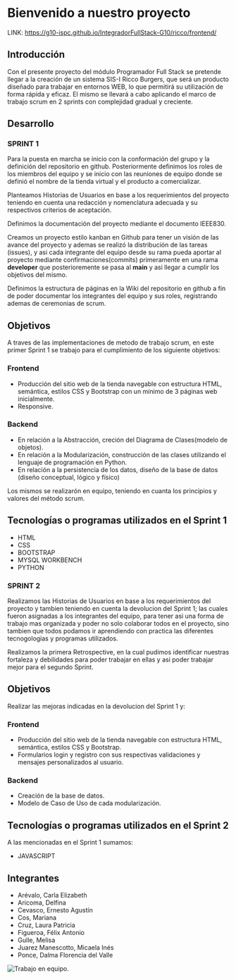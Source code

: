 # Bienvenido a nuestro proyecto
LINK: https://g10-ispc.github.io/IntegradorFullStack-G10/ricco/frontend/
## Introducción

Con el presente proyecto del módulo Programador Full Stack se pretende llegar a la creación de un sistema SIS-I Ricco Burgers, que será un producto diseñado para trabajar en entornos WEB, lo que permitirá su utilización de forma rápida y eficaz. 
El mismo se llevará a cabo aplicando el marco de trabajo scrum en 2 sprints con complejidad gradual y creciente.

## Desarrollo

### SPRINT 1
Para la puesta en marcha se inicio con la conformación del grupo y la definición del repositorio en github. Posteriormente definimos los roles de los miembros del equipo y se inicio con las reuniones de equipo donde se definió el nombre de la tienda virtual y el producto a comercializar.

Planteamos Historias de Usuarios en base a los requerimientos del proyecto teniendo en cuenta una redacción y nomenclatura adecuada y su respectivos criterios de aceptación.  

Definimos la documentación del proyecto mediante el documento IEEE830.

Creamos un proyecto estilo kanban en Github para tener un visión de las avance del proyecto y ademas se realizó la distribución de las tareas (issues), y asi cada integrante del equipo desde su rama pueda aportar al proyecto mediante confirmaciones(commits) primeramente en una rama **developer** que posterioremente se pasa al **main** y asi llegar a cumplir los objetivos del mismo.

Definimos la estructura de páginas en la Wiki del repositorio en github a fin de poder documentar los integrantes del equipo y sus roles, registrando ademas de ceremonias de scrum.


## Objetivos 
A traves de las implementaciones de metodo de trabajo scrum, en este primer Sprint 1 se trabajo para el cumplimiento de los siguiente objetivos:
### Frontend
+ Producción del sitio web de la tienda navegable con estructura HTML, semántica, estilos CSS y Bootstrap con un mínimo de 3 páginas web inicialmente.
+ Responsive.
### Backend
+ En relación a la Abstracción, creción del Diagrama de Clases(modelo de objetos). 
+ En relación a la Modularización, construcción de las clases utilizando el lenguaje de programación en Python.
+ En relación a la persistencia de los datos, diseño de la base de datos (diseño conceptual, lógico y físico)

Los mismos se realizarón en equipo, teniendo en cuanta los principios y valores del método scrum.

## Tecnologías o programas utilizados en el Sprint 1
+ HTML
+ CSS
+ BOOTSTRAP
+ MYSQL WORKBENCH
+ PYTHON


### SPRINT 2
Realizamos las Historias de Usuarios en base a los requerimientos del proyecto y tambien teniendo en cuenta  la devolucion del Sprint 1; las cuales fueron asignadas a los integrantes del equipo, para tener asi una forma de trabajo mas organizada y poder no solo colaborar todos en el proyecto, sino tambien que todos podamos ir aprendiendo con practica las diferentes tecnogologias y programas utilizados.

Realizamos la primera Retrospective, en la cual pudimos identificar nuestras fortaleza y debilidades para poder trabajar en ellas y asi poder trabajar mejor para el segundo Sprint. 

## Objetivos 
Realizar las mejoras indicadas en la devolucion del Sprint 1 y:
### Frontend
+ Producción del sitio web de la tienda navegable con estructura HTML, semántica, estilos CSS y Bootstrap.
+ Formularios login y registro con sus respectivas validaciones y mensajes personalizados al usuario.
### Backend
+ Creación de la base de datos. 
+ Modelo de Caso de Uso de cada modularización.


## Tecnologías o programas utilizados en el Sprint 2
A las mencionadas en el Sprint 1 sumamos:
+ JAVASCRIPT


## Integrantes
+ Arévalo, Carla Elizabeth
+ Aricoma, Delfina
+ Cevasco, Ernesto Agustín
+ Cos, Mariana
+ Cruz, Laura Patricia 
+ Figueroa, Félix Antonio
+ Gulle, Melisa
+ Juarez Manescotto, Micaela Inés
+ Ponce, Dalma Florencia del Valle


![Trabajo en equipo.](https://img.freepik.com/vetores-gratis/tecnologia-hackathon-com-designer-grafico-e-desenvolvedores-de-programadores-de-computador_88138-900.jpg)



